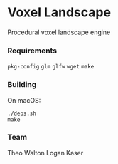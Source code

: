 # Voxel Landscape

Procedural voxel landscape engine

### Requirements
`pkg-config`
`glm`
`glfw`
`wget`
`make`

### Building

On macOS:
```
./deps.sh
make
```

### Team
Theo Walton
Logan Kaser

